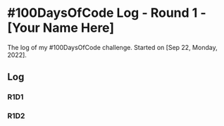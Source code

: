 # #100DaysOfCode Log - Round 1 - [Your Name Here]

The log of my #100DaysOfCode challenge. Started on [Sep 22, Monday, 2022].

## Log

### R1D1 
<!-- Started a Weather App. Worked on the draft layout of the app, struggled with OpenWeather API http://www.example.com -->

### R1D2
